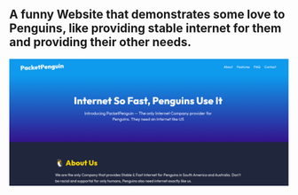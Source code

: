 ## A funny Website that demonstrates some love to Penguins, like providing stable internet for them and providing their other needs.

![Alt text](https://github.com/belalmostafaaa/Penguins-Company/blob/main/Demo.png)
